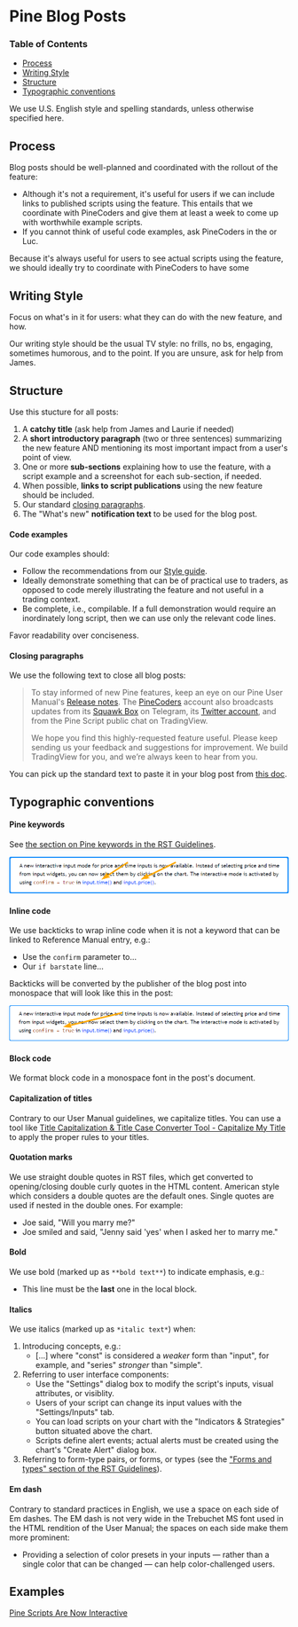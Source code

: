 # Pine Blog Posts



### Table of Contents

- [Process](#process)
- [Writing Style](#writing-style)
- [Structure](#structure)
- [Typographic conventions](#typographic-conventions)


We use U.S. English style and spelling standards, unless otherwise specified here.


## Process

Blog posts should be well-planned and coordinated with the rollout of the feature:

- Although it's not a requirement, it's useful for users if we can include links to published scripts using the feature. This entails that we coordinate with PineCoders and give them at least a week to come up with worthwhile example scripts.
- If you cannot think of useful code examples, ask PineCoders in the or Luc.

Because it's always useful for users to see actual scripts using the feature, we should ideally try to coordinate with PineCoders to have some 



## Writing Style

Focus on what's in it for users: what they can do with the new feature, and how.

Our writing style should be the usual TV style: no frills, no bs, engaging, sometimes humorous, and to the point. If you are unsure, ask for help from James.



## Structure

Use this stucture for all posts:

1. A **catchy title** (ask help from James and Laurie if needed)
1. A **short introductory paragraph** (two or three sentences) summarizing the new feature AND mentioning its most important impact from a user's point of view.
1. One or more **sub-sections** explaining how to use the feature, with a script example and a screenshot for each sub-section, if needed.
1. When possible, **links to script publications** using the new feature should be included.
3. Our standard [closing paragraphs](#closing-paragraphs).
4. The "What's new" **notification text** to be used for the blog post.


#### Code examples

Our code examples should:

- Follow the recommendations from our [Style guide](https://www.tradingview.com/pine-script-docs/en/v5/writing/Style_guide.html).
- Ideally demonstrate something that can be of practical use to traders, as opposed to code merely illustrating the feature and not useful in a trading context.
- Be complete, i.e., compilable. If a full demonstration would require an inordinately long script, then we can use only the relevant code lines.

Favor readability over conciseness.


#### Closing paragraphs

We use the following text to close all blog posts:

> To stay informed of new Pine features, keep an eye on our Pine User Manual's [Release notes](https://www.tradingview.com/pine-script-docs/en/v4/Release_notes.html).
The [PineCoders](https://www.tradingview.com/u/PineCoders/) account also broadcasts updates from its [Squawk Box](https://t.me/PineCodersSquawkBox) on Telegram, 
its [Twitter account](https://twitter.com/PineCoders), and from the Pine Script public chat on TradingView.
>  
> We hope you find this highly-requested feature useful. Please keep sending us your feedback and suggestions for improvement. We build TradingView for you, and we’re always keen to hear from you.

You can pick up the standard text to paste it in your blog post from [this doc](https://docs.google.com/document/d/1PUtJFrLIkYmUKwIwmxwqX0JipjFVek6Qs20QiXuQK98/edit?usp=sharing).



## Typographic conventions



#### Pine keywords
See [the section on Pine keywords in the RST Guidelines](https://github.com/tradingview/documentation-guidelines/blob/main/PineUserManual/RSTGuidelines.md#pine-keywords).

![.](images/Keywords.png "Pine keywords")



#### Inline code
We use backticks to wrap inline code when it is not a keyword that can be linked to Reference Manual entry, e.g.:

- Use the ```confirm``` parameter to...
- Our ```if barstate``` line...

Backticks will be converted by the publisher of the blog post into monospace that will look like this in the post:

![.](images/Monospace.png "Monospace")



#### Block code
We format block code in a monospace font in the post's document.



#### Capitalization of titles
Contrary to our User Manual guidelines, we capitalize titles. You can use a tool like [Title Capitalization & Title Case Converter Tool - Capitalize My Title](https://capitalizemytitle.com/) to apply the proper rules to your titles.



#### Quotation marks
We use straight double quotes in RST files, which get converted to opening/closing double curly quotes in the HTML content.
American style which considers a double quotes are the default ones. Single quotes are used if nested in the double ones. For example: 
* Joe said, "Will you marry me?"
* Joe smiled and said, "Jenny said 'yes' when I asked her to marry me."



#### Bold
We use bold (marked up as ``**bold text**``) to indicate emphasis, e.g.:
- This line must be the **last** one in the local block.



#### Italics
We use italics (marked up as ``*italic text*``) when:
1. Introducing concepts, e.g.:
    - [...] where "const" is considered a *weaker* form than "input", for example, and "series" *stronger* than "simple".
1. Referring to user interface components:
    - Use the "Settings" dialog box to modify the script's inputs, visual attributes, or visiblity.
    - Users of your script can change its input values with the "Settings/Inputs" tab.
    - You can load scripts on your chart with the "Indicators & Strategies" button situated above the chart.
    - Scripts define alert events; actual alerts must be created using the chart's "Create Alert" dialog box.
1. Referring to form-type pairs, or forms, or types (see the ["Forms and types" section of the RST Guidelines](https://github.com/tradingview/documentation-guidelines/blob/main/PineUserManual/RSTGuidelines.md#forms-and-types)).



#### Em dash
Contrary to standard practices in English, we use a space on each side of Em dashes. 
The EM dash is not very wide in the Trebuchet MS font used in the HTML rendition of the User Manual;
the spaces on each side make them more prominent:
- Providing a selection of color presets in your inputs — rather than a single color that can be changed — can help color-challenged users. 


## Examples

[Pine Scripts Are Now Interactive](https://www.tradingview.com/blog/en/pine-scripts-are-now-interactive-27147/)
